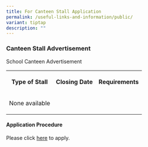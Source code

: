 ```yaml
---
title: For Canteen Stall Application
permalink: /useful-links-and-information/public/
variant: tiptap
description: ""
---
```

<h3>Canteen Stall Advertisement</h3>
<p>School Canteen Advertisement</p>
<table style="minWidth: 75px">
<colgroup>
<col>
<col>
<col>
</colgroup>
<tbody>
<tr>
<th rowspan="1" colspan="1">
<p>Type of Stall</p>
</th>
<th rowspan="1" colspan="1">
<p>Closing Date</p>
</th>
<th rowspan="1" colspan="1">
<p>Requirements</p>
</th>
</tr>
<tr>
<td rowspan="1" colspan="1">
<p>None available</p>
</td>
<td rowspan="1" colspan="1">
<p></p>
</td>
<td rowspan="1" colspan="1">
<p></p>
</td>
</tr>
</tbody>
</table>
<p></p>
<h4>Application Procedure</h4>
<p>Please click <a href="https://presbyterian.moe.edu.sg" rel="noopener nofollow" target="_blank">here</a> to
apply.</p>
<p></p>
<p></p>